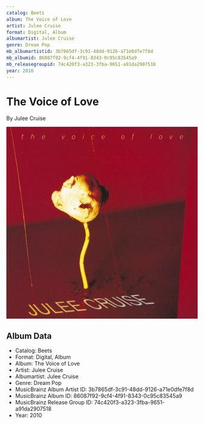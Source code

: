 ```yaml
---
catalog: Beets
album: The Voice of Love
artist: Julee Cruise
format: Digital, Album
albumartist: Julee Cruise
genre: Dream Pop
mb_albumartistid: 3b7865df-3c91-48dd-9126-a71e0dfe7f8d
mb_albumid: 86087f92-9cf4-4f91-8343-0c95c83545a9
mb_releasegroupid: 74c420f3-a323-3fba-9651-a91da2907518
year: 2010
---
```


# The Voice of Love

By Julee Cruise

![](../../assets/beetscovers/Julee_Cruise-The_Voice_of_Love.jpg)

## Album Data

- Catalog: Beets
- Format: Digital, Album
- Album: The Voice of Love
- Artist: Julee Cruise
- Albumartist: Julee Cruise
- Genre: Dream Pop
- MusicBrainz Album Artist ID: 3b7865df-3c91-48dd-9126-a71e0dfe7f8d
- MusicBrainz Album ID: 86087f92-9cf4-4f91-8343-0c95c83545a9
- MusicBrainz Release Group ID: 74c420f3-a323-3fba-9651-a91da2907518
- Year: 2010

